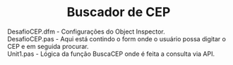 <h1 align="center">Buscador de CEP</h1>

DesafioCEP.dfm - Configurações do Object Inspector.  
DesafioCEP.pas - Aqui está contindo o form onde o usuário possa digitar o CEP e em seguida procurar.  
Unit1.pas - Lógica da função BuscaCEP onde é feita a consulta via API.  
